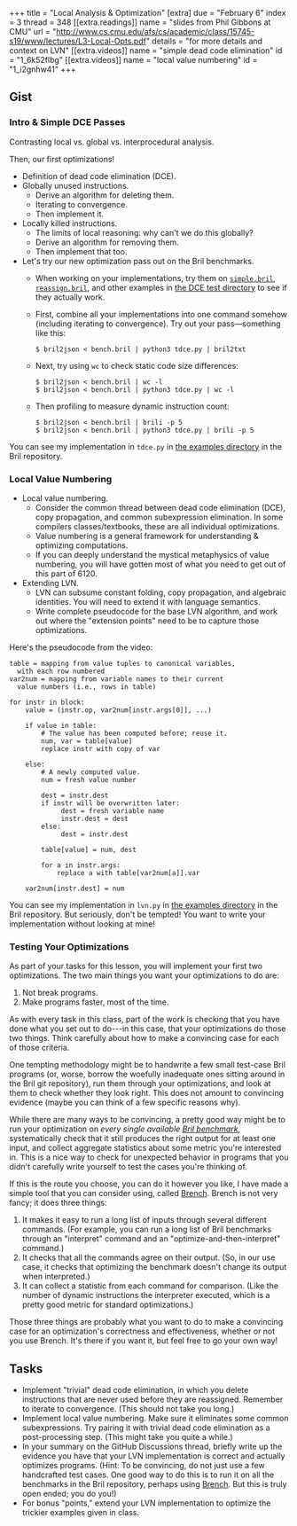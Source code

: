 +++
title = "Local Analysis & Optimization"
[extra]
due = "February 6"
index = 3
thread = 348
[[extra.readings]]
name = "slides from Phil Gibbons at CMU"
url = "http://www.cs.cmu.edu/afs/cs/academic/class/15745-s19/www/lectures/L3-Local-Opts.pdf"
details = "for more details and context on LVN"
[[extra.videos]]
name = "simple dead code elimination"
id = "1_6k52flbg"
[[extra.videos]]
name = "local value numbering"
id = "1_i2gnhw41"
+++
## Gist

### Intro & Simple DCE Passes

Contrasting local vs. global vs. interprocedural analysis.

Then, our first optimizations!

* Definition of dead code elimination (DCE).
* Globally unused instructions.
  * Derive an algorithm for deleting them.
  * Iterating to convergence.
  * Then implement it.
* Locally killed instructions.
  * The limits of local reasoning: why can't we do this globally?
  * Derive an algorithm for removing them.
  * Then implement that too.
* Let's try our new optimization pass out on the Bril benchmarks.
  * When working on your implementations, try them on [`simple.bril`](https://github.com/sampsyo/bril/blob/main/examples/test/tdce/simple.bril), [`reassign.bril`](https://github.com/sampsyo/bril/blob/main/examples/test/tdce/reassign.bril), and other examples in [the DCE test directory](https://github.com/sampsyo/bril/tree/main/examples/test/tdce) to see if they actually work.
  * First, combine all your implementations into one command somehow (including iterating to convergence). Try out your pass—something like this:

        $ bril2json < bench.bril | python3 tdce.py | bril2txt

  * Next, try using `wc` to check static code size differences:

        $ bril2json < bench.bril | wc -l
        $ bril2json < bench.bril | python3 tdce.py | wc -l

  * Then profiling to measure dynamic instruction count:

        $ bril2json < bench.bril | brili -p 5
        $ bril2json < bench.bril | python3 tdce.py | brili -p 5

You can see my implementation in `tdce.py` in [the examples directory][ex] in the Bril repository.

### Local Value Numbering

* Local value numbering.
  * Consider the common thread between dead code elimination (DCE), copy propagation, and common subexpression elimination. In some compilers classes/textbooks, these are all individual optimizations.
  * Value numbering is a general framework for understanding & optimizing computations.
  * If you can deeply understand the mystical metaphysics of value numbering, you will have gotten most of what you need to get out of this part of 6120.
* Extending LVN.
  * LVN can subsume constant folding, copy propagation, and algebraic identities. You will need to extend it with language semantics.
  * Write complete pseudocode for the base LVN algorithm, and work out where the "extension points" need to be to capture those optimizations.

Here's the pseudocode from the video:

    table = mapping from value tuples to canonical variables,
      with each row numbered
    var2num = mapping from variable names to their current
      value numbers (i.e., rows in table)

    for instr in block:
        value = (instr.op, var2num[instr.args[0]], ...)

        if value in table:
            # The value has been computed before; reuse it.
            num, var = table[value]
            replace instr with copy of var

        else:
            # A newly computed value.
            num = fresh value number

            dest = instr.dest
            if instr will be overwritten later:
                 dest = fresh variable name
                 instr.dest = dest
            else:
                 dest = instr.dest

            table[value] = num, dest

            for a in instr.args:
                replace a with table[var2num[a]].var

        var2num[instr.dest] = num

You can see my implementation in `lvn.py` in [the examples directory][ex] in the Bril repository. But seriously, don't be tempted! You want to write your implementation without looking at mine!

[ex]: https://github.com/sampsyo/bril/tree/main/examples

### Testing Your Optimizations

As part of your tasks for this lesson, you will implement your first two optimizations.
The two main things you want your optimizations to do are:

1. Not break programs.
2. Make programs faster, most of the time.

As with every task in this class, part of the work is checking that you have done what you set out to do---in this case, that your optimizations do those two things.
Think carefully about how to make a convincing case for each of those criteria.

One tempting methodology might be to handwrite a few small test-case Bril programs (or, worse, borrow the woefully inadequate ones sitting around in the Bril git repository), run them through your optimizations, and look at them to check whether they look right.
This does not amount to convincing evidence (maybe you can think of a few specific reasons why).

While there are many ways to be convincing, a pretty good way might be to run your optimization on *every single available [Bril benchmark][bench]*,
systematically check that it still produces the right output for at least one input,
and collect aggregate statistics about some metric you're interested in.
This is a nice way to check for unexpected behavior in programs that you didn't carefully write yourself to test the cases you're thinking of.

If this is the route you choose, you can do it however you like, I have made a simple tool that you can consider using, called [Brench][].
Brench is not very fancy; it does three things:

1. It makes it easy to run a long list of inputs through several different commands. (For example, you can run a long list of Bril benchmarks through an "interpret" command and an "optimize-and-then-interpret" command.)
2. It checks that all the commands agree on their output. (So, in our use case, it checks that optimizing the benchmark doesn't change its output when interpreted.)
3. It can collect a statistic from each command for comparison. (Like the number of dynamic instructions the interpreter executed, which is a pretty good metric for standard optimizations.)

Those three things are probably what you want to do to make a convincing case for an optimization's correctness and effectiveness, whether or not you use Brench. It's there if you want it, but feel free to go your own way!

[bench]: https://capra.cs.cornell.edu/bril/tools/bench.html


## Tasks

* Implement "trivial" dead code elimination, in which you delete instructions that are never used before they are reassigned. Remember to iterate to convergence. (This should not take you long.)
* Implement local value numbering. Make sure it eliminates some common subexpressions. Try pairing it with trivial dead code elimination as a post-processing step. (This might take you quite a while.)
* In your summary on the GitHub Discussions thread, briefly write up the evidence you have that your LVN implementation is correct and actually optimizes programs. (Hint: To be convincing, do not just use a few handcrafted test cases. One good way to do this is to run it on all the benchmarks in the Bril repository, perhaps using [Brench][]. But this is truly open ended; you do you!)
* For bonus "points," extend your LVN implementation to optimize the trickier examples given in class.

[brench]: https://capra.cs.cornell.edu/bril/tools/brench.html
